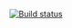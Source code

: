 [![Build status](https://ci.appveyor.com/api/projects/status/kxp5jl1cyihal07u/branch/master?svg=true)](https://ci.appveyor.com/project/Irina-Khaustova/unit-tests-1/branch/master)
